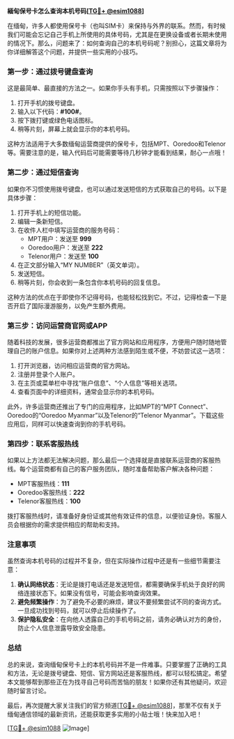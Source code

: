 **緬甸保号卡怎么查询本机号码[[TG💪+ @esim1088](https://t.me/s/esim1088)]**

在缅甸，许多人都使用保号卡（也叫SIM卡）来保持与外界的联系。然而，有时候我们可能会忘记自己手机上所使用的具体号码，尤其是在更换设备或者长期未使用的情况下。那么，问题来了：如何查询自己的本机号码呢？别担心，这篇文章将为你详细解答这个问题，并提供一些实用的小技巧。

### **第一步：通过拨号键盘查询**

这是最简单、最直接的方法之一。如果你手头有手机，只需按照以下步骤操作：

1. 打开手机的拨号键盘。
2. 输入以下代码：**#100#**。
3. 按下拨打键或绿色电话图标。
4. 稍等片刻，屏幕上就会显示你的本机号码。

这种方法适用于大多数缅甸运营商提供的保号卡，包括MPT、Ooredoo和Telenor等。需要注意的是，输入代码后可能需要等待几秒钟才能看到结果，耐心一点哦！

### **第二步：通过短信查询**

如果你不习惯使用拨号键盘，也可以通过发送短信的方式获取自己的号码。以下是具体步骤：

1. 打开手机上的短信功能。
2. 编辑一条新短信。
3. 在收件人栏中填写运营商的服务号码：
   - MPT用户：发送至 **999**
   - Ooredoo用户：发送至 **222**
   - Telenor用户：发送至 **100**
4. 在正文部分输入“MY NUMBER”（英文单词）。
5. 发送短信。
6. 稍等片刻，你会收到一条包含你本机号码的回复信息。

这种方法的优点在于即使你不记得号码，也能轻松找到它。不过，记得检查一下是否开启了国际漫游服务，以免产生额外费用。

### **第三步：访问运营商官网或APP**

随着科技的发展，很多运营商都推出了官方网站和应用程序，方便用户随时随地管理自己的账户信息。如果你对上述两种方法感到陌生或不便，不妨尝试这一选项：

1. 打开浏览器，访问相应运营商的官方网站。
2. 注册并登录个人账户。
3. 在主页或菜单栏中寻找“账户信息”、“个人信息”等相关选项。
4. 查看页面中的详细资料，通常会显示你的本机号码。

此外，许多运营商还推出了专门的应用程序，比如MPT的“MPT Connect”、Ooredoo的“Ooredoo Myanmar”以及Telenor的“Telenor Myanmar”。下载这些应用后，同样可以快速查询到你的手机号码。

### **第四步：联系客服热线**

如果以上方法都无法解决问题，那么最后一个选择就是直接联系运营商的客服热线。每个运营商都有自己的客户服务团队，随时准备帮助客户解决各种问题：

- MPT客服热线：**111**
- Ooredoo客服热线：**222**
- Telenor客服热线：**100**

拨打客服热线时，请准备好身份证或其他有效证件的信息，以便验证身份。客服人员会根据你的需求提供相应的帮助和支持。

### **注意事项**

虽然查询本机号码的过程并不复杂，但在实际操作过程中还是有一些细节需要注意：

1. **确认网络状态**：无论是拨打电话还是发送短信，都需要确保手机处于良好的网络连接状态下。如果没有信号，可能会影响查询效果。
2. **避免频繁操作**：为了避免不必要的麻烦，建议不要频繁尝试不同的查询方式。一旦成功找到号码，就可以停止后续操作了。
3. **保护隐私安全**：在向他人透露自己的手机号码之前，请务必确认对方的身份，防止个人信息泄露导致安全隐患。

### **总结**

总的来说，查询缅甸保号卡上的本机号码并不是一件难事。只要掌握了正确的工具和方法，无论是拨号键盘、短信、官方网站还是客服热线，都可以轻松搞定。希望本文能够帮到那些正在为找寻自己号码而苦恼的朋友！如果你还有其他疑问，欢迎随时留言讨论。

最后，再次提醒大家关注我们的官方频道[[TG💪+ @esim1088](https://t.me/s/esim1088)]，那里不仅有关于缅甸通信领域的最新资讯，还能获取更多实用的小贴士哦！快来加入吧！

[[TG💪+ @esim1088](https://t.me/s/esim1088) ![Image](https://i.postimg.cc/4NQfJmqS/Snipaste-2025-05-13-00-14-12.png)]